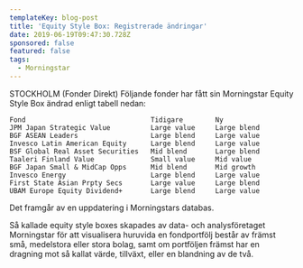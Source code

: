 ```yaml
---
templateKey: blog-post
title: 'Equity Style Box: Registrerade ändringar'
date: 2019-06-19T09:47:30.728Z
sponsored: false
featured: false
tags:
  - Morningstar
---
```

STOCKHOLM (Fonder Direkt) Följande fonder har fått sin Morningstar Equity Style Box ändrad enligt tabell nedan:

```
Fond                               Tidigare        Ny          
JPM Japan Strategic Value          Large value     Large blend 
BGF ASEAN Leaders                  Large blend     Large value 
Invesco Latin American Equity      Large blend     Large value 
BSF Global Real Asset Securities   Mid blend       Large blend 
Taaleri Finland Value              Small value     Mid value   
BGF Japan Small & MidCap Opps      Mid blend       Mid growth  
Invesco Energy                     Large blend     Large value 
First State Asian Prpty Secs       Large value     Large blend 
UBAM Europe Equity Dividend+       Large blend     Large value 
```

Det framgår av en uppdatering i Morningstars databas.



Så kallade equity style boxes skapades av data- och analysföretaget Morningstar för att visualisera huruvida en fondportfölj består av främst små, medelstora eller stora bolag, samt om portföljen främst har en dragning mot så kallat värde, tillväxt, eller en blandning av de två.
